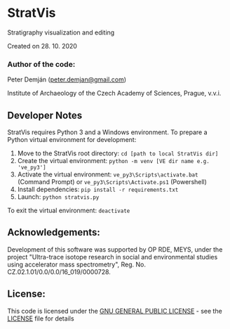 # StratVis
Stratigraphy visualization and editing

Created on 28. 10. 2020

### Author of the code:
Peter Demján (peter.demjan@gmail.com)

Institute of Archaeology of the Czech Academy of Sciences, Prague, v.v.i.

## Developer Notes
StratVis requires Python 3 and a Windows environment.  To prepare a Python virtual environment for development:

1. Move to the StratVis root directory: `cd [path to local StratVis dir]`
2. Create the virtual environment: `python -m venv [VE dir name e.g. 've_py3']`
3. Activate the virtual environment: `ve_py3\Scripts\activate.bat` (Command Prompt) or `ve_py3\Scripts\Activate.ps1` (Powershell)
4. Install dependencies: `pip install -r requirements.txt`
5. Launch: `python stratvis.py`

To exit the virtual environment: `deactivate`

## Acknowledgements: <a name="acknowledgements"></a>

Development of this software was supported by OP RDE, MEYS, under the project "Ultra-trace isotope research in social and environmental studies using accelerator mass spectrometry", Reg. No. CZ.02.1.01/0.0/0.0/16_019/0000728.

## License: <a name="license"></a>

This code is licensed under the [GNU GENERAL PUBLIC LICENSE](https://www.gnu.org/licenses/gpl-3.0.en.html) - see the [LICENSE](LICENSE) file for details
